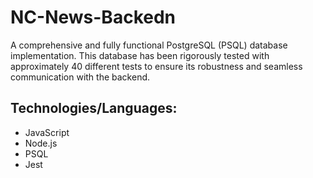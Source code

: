 # NC-News-Backedn

A comprehensive and fully functional PostgreSQL (PSQL) database implementation. This database has been rigorously tested with approximately 40 different tests to ensure its robustness and seamless communication with the backend.

## Technologies/Languages:
- JavaScript
- Node.js
- PSQL
- Jest